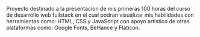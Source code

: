Proyecto destinado a la presentacion de mis primeras 100 horas del curso de desarrollo web fullstack en el cual podran visualizar mis habilidades con herramientas como: HTML, CSS y JavaScript con apoyo artistico de otras plataformas como: Google Fonts, BeHance y Flaticon.
